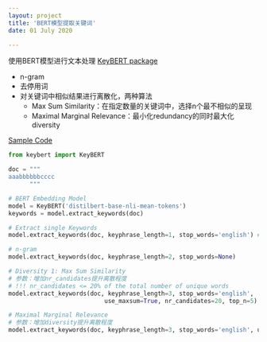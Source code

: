 ```yaml
---
layout: project
title: 'BERT模型提取关键词'
date: 01 July 2020

---
```

使用BERT模型进行文本处理 
[KeyBERT package](https://github.com/MaartenGr/KeyBERT/)
- n-gram 
- 去停用词
- 对关键词中相似结果进行离散化，两种算法
  - Max Sum Similarity：在指定数量的关键词中，选择n个最不相似的呈现
  - Maximal Marginal Relevance：最小化redundancy的同时最大化diversity

[Sample Code](https://github.com/chuanluchen/DataScienceCode/blob/main/keyBERT.ipynb)

~~~python
from keybert import KeyBERT

doc = """
aaabbbbbbcccc
      """

# BERT Embedding Model
model = KeyBERT('distilbert-base-nli-mean-tokens')
keywords = model.extract_keywords(doc)

# Extract single Keywords
model.extract_keywords(doc, keyphrase_length=1, stop_words='english') # stop_words could be None

# n-gram
model.extract_keywords(doc, keyphrase_length=2, stop_words=None)

# Diversity 1: Max Sum Similarity
# 参数：增加nr_candidates提升离散程度
# !!! nr_candidates <= 20% of the total number of unique words
model.extract_keywords(doc, keyphrase_length=3, stop_words='english', 
                           use_maxsum=True, nr_candidates=20, top_n=5)

# Maximal Marginal Relevance
# 参数：增加diversity提升离散程度
model.extract_keywords(doc, keyphrase_length=3, stop_words='english', use_mmr=True, diversity=0.7)
~~~


<script src="https://gist.github.com/chuanluchen/ddff1b3575c8489014a796c2599d7a82.js"></script>
